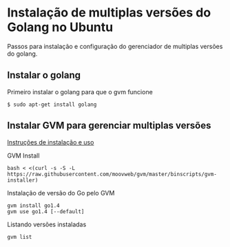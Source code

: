 # Instalação de multiplas versões do Golang no Ubuntu

Passos para instalação e configuração do gerenciador de multiplas versões do golang.

## Instalar o golang

Primeiro instalar o golang para que o gvm funcione

```cnosole
$ sudo apt-get install golang
```

## Instalar GVM para gerenciar multiplas versões

[Instruções de instalação e uso](https://github.com/moovweb/gvm)

GVM Install

```
bash < <(curl -s -S -L https://raw.githubusercontent.com/moovweb/gvm/master/binscripts/gvm-installer)
```
Instalação de versão do Go pelo GVM

```
gvm install go1.4
gvm use go1.4 [--default]
```

Listando versões instaladas

```
gvm list
```
